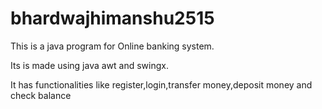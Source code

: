 # bhardwajhimanshu2515
This is a java program for Online banking system.

Its is made using java awt and swingx.

It has functionalities like register,login,transfer money,deposit money and check balance
